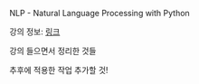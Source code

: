 NLP - Natural Language Processing with Python

강의 정보: [링크](https://www.udemy.com/course/nlp-natural-language-processing-with-python/)

강의 들으면서 정리한 것들 

추후에 적용한 작업 추가할 것! 
